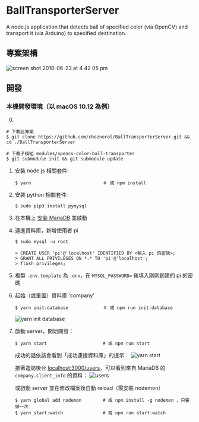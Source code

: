 # BallTransporterServer
A node.js application that detects ball of specified color (via OpenCV) and transport it (via Arduino) to specified destination.

## 專案架構
![screen shot 2018-06-23 at 4 42 05 pm](https://user-images.githubusercontent.com/12410942/41807682-ecc4615a-7704-11e8-90ed-2c143ac18f07.png)

## 開發

### 本機開發環境（以 macOS 10.12 為例）
0.
```
# 下載此專案
$ git clone https://github.com/choznerol/BallTransporterServer.git && cd ./BallTransporterServer

# 下載子模組 modules/opencv-color-ball-transporter
$ git submodule init && git submodule update
```

1. 安裝 node.js 相關套件:
    ```
    $ yarn                           ＃ 或 npm install
    ```
2. 安裝 python 相關套件:
    ```
    $ sudo pip3 install pymysql
    ```
3. 在本機上 [安裝 MariaDB](https://mariadb.com/kb/en/library/installing-mariadb-on-macos-using-homebrew/) 並啟動
4. 連進資料庫，新增使用者 pi
    ```
    $ sudo mysql -u root

    > CREATE USER 'pi'@'localhost' IDENTIFIED BY <輸入 pi 的密碼>;
    > GRANT ALL PRIVILEGES ON *.* TO 'pi'@'localhost';
    > flush privileges;
    ```
5. 複製 `.env.template` 為 `.env`，在 `MYSQL_PASSWORD=` 後填入剛剛創建的 pi 的密碼
6. 起始（或重置）資料庫 'company'
    ```
    $ yarn init:database             ＃ 或 npm run init:database
    ```
    ![yarn init database](https://user-images.githubusercontent.com/12410942/40281339-30aab77a-5c93-11e8-8b56-fcc8041336b2.png)
7. 啟動 server，開始開發：
    ```
    $ yarn start                     # 或 npm run start
    ```
    成功的話依該會看到「成功連接資料庫」的提示：
    ![yarn start](https://user-images.githubusercontent.com/12410942/40281338-3073e088-5c93-11e8-99af-3a80ed8c4282.png)

    接著造訪後台 [localhost:3000/users](http://localhost:3000/users)，可以看到來自 MariaDB 的 `company.Client_info` 的資料：
    ![users](https://user-images.githubusercontent.com/12410942/40281337-3039806e-5c93-11e8-8103-91cba470c279.png)

    或啟動 server 並在修改檔案後自動 reload（需安裝 nodemon）
    ```
    $ yarn global add nodemon        # 或 npm install -g nodemon ，只要做一次
    $ yarn start:watch               # 或 npm run start:watch
    ```
